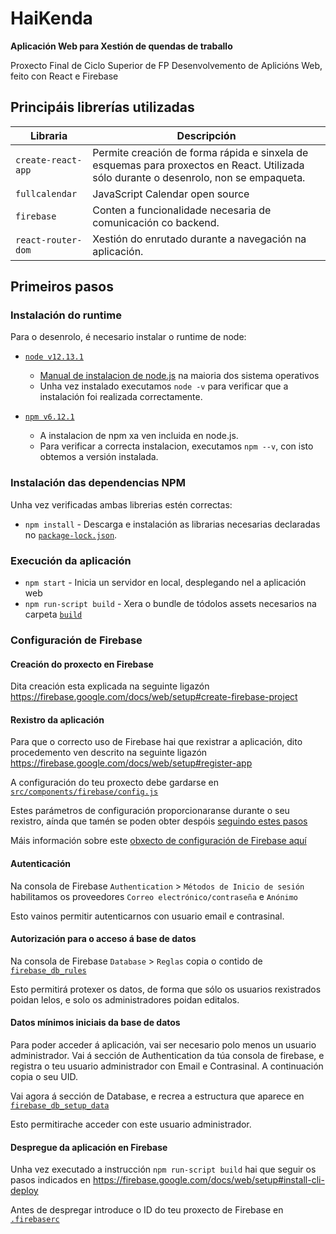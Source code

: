 # HaiKenda

**Aplicación Web para Xestión de quendas de traballo**

Proxecto Final de Ciclo Superior de FP Desenvolvemento de Aplicións Web, feito con React e Firebase

## Principáis librerías utilizadas
 
| Libraria | Descripción |
| ------------- | ------------- |
| `create-react-app` | Permite creación de forma rápida e sinxela de esquemas para proxectos en React. Utilizada sólo durante o desenrolo, non se empaqueta. |
| `fullcalendar`  | JavaScript Calendar open source |
| `firebase` | Conten a funcionalidade necesaria de comunicación co backend.
| `react-router-dom` | Xestión do enrutado durante a navegación na aplicación.

## Primeiros pasos

### Instalación do runtime

Para o desenrolo, é necesario instalar o runtime de node:

* [`node v12.13.1`](https://nodejs.org/es/download/)
    * [Manual de instalacion de node.js](https://github.com/nodesource/distributions/blob/master/README.md) na maioria dos sistema operativos
    * Unha vez instalado executamos `node -v` para verificar que a instalación foi realizada correctamente.

* [`npm v6.12.1`](https://www.npmjs.com/get-npm)
    * A instalacion de npm xa ven incluida en node.js.
    * Para verificar a correcta instalacion, executamos `npm --v`, con isto obtemos a versión instalada.

### Instalación das dependencias NPM

Unha vez verificadas ambas librerias estén correctas:
* `npm install` - Descarga e instalación as librarias necesarias declaradas no [`package-lock.json`](package-lock.json). 

### Execución da aplicación

* `npm start` -  Inicia un servidor en local, desplegando nel a aplicación web
* `npm run-script build` - Xera o bundle de tódolos assets necesarios na carpeta [`build`](build)


### Configuración de Firebase

#### Creación do proxecto en Firebase

Dita creación esta explicada na seguinte ligazón https://firebase.google.com/docs/web/setup#create-firebase-project

#### Rexistro da aplicación 

Para que o correcto uso de Firebase hai que rexistrar a aplicación, dito procedemento ven descrito na seguinte ligazón https://firebase.google.com/docs/web/setup#register-app

A configuración do teu proxecto debe gardarse en [`src/components/firebase/config.js`](src/components/firebase/config.js)

Estes parámetros de configuración proporcionaranse durante o seu rexistro, aínda que tamén se poden obter despóis [seguindo estes pasos](https://support.google.com/firebase/answer/7015592)

Máis información sobre este [obxecto de configuración de Firebase aquí](https://firebase.google.com/docs/web/setup#config-object)

#### Autenticación

Na consola de Firebase `Authentication` > `Métodos de Inicio de sesión` habilitamos os proveedores `Correo electrónico/contraseña` e `Anónimo`

Esto vainos permitir autenticarnos con usuario email e contrasinal.

#### Autorización para o acceso á base de datos

Na consola de Firebase `Database` > `Reglas` copia o contido de [`firebase_db_rules`](firebase_db_rules)

Esto permitirá protexer os datos, de forma que sólo os usuarios rexistrados poidan lelos, e solo os administradores poidan editalos.

#### Datos mínimos iniciais da base de datos

Para poder acceder á aplicación, vai ser necesario polo menos un usuario administrador.
Vai á sección de Authentication da túa consola de firebase, e registra o teu usuario administrador con Email e Contrasinal.
A continuación copia o seu UID.

Vai agora á sección de Database, e recrea a estructura que aparece en [`firebase_db_setup_data`](firebase_db_setup_data)

Esto permitirache acceder con este usuario administrador.

#### Despregue da aplicación en Firebase

Unha vez executado a instrucción `npm run-script build` hai que seguir os pasos indicados en https://firebase.google.com/docs/web/setup#install-cli-deploy

Antes de despregar introduce o ID do teu proxecto de Firebase en [`.firebaserc`](.firebaserc)